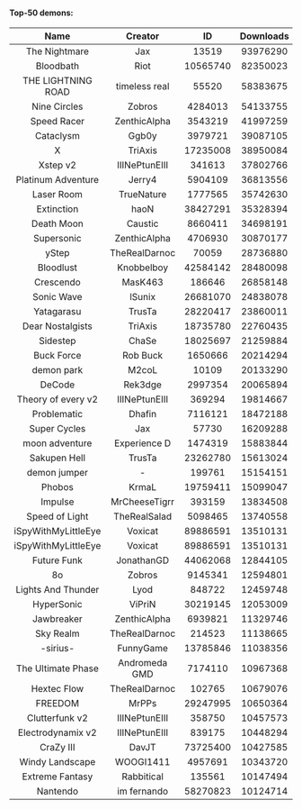 #### Top-50 demons:

| Name | Creator | ID | Downloads | Likes |
|:---:|:---:|:---:|:---:|:---:|
| The Nightmare | Jax | 13519 | 93976290 | 5056782
| Bloodbath | Riot | 10565740 | 82350023 | 3972256
| THE LIGHTNING ROAD | timeless real | 55520 | 58383675 | 2841991
| Nine Circles | Zobros | 4284013 | 54133755 | 2956631
| Speed Racer | ZenthicAlpha | 3543219 | 41997259 | 2211782
| Cataclysm | Ggb0y | 3979721 | 39087105 | 1266319
| X | TriAxis | 17235008 | 38950084 | 2011349
| Xstep v2 | IIINePtunEIII | 341613 | 37802766 | 1511094
| Platinum Adventure | Jerry4 | 5904109 | 36813556 | 2377863
| Laser Room | TrueNature | 1777565 | 35742630 | 1173578
| Extinction | haoN | 38427291 | 35328394 | 1257351
| Death Moon  | Caustic | 8660411 | 34698191 | 1795044
| Supersonic | ZenthicAlpha | 4706930 | 30870177 | 1466988
| yStep | TheRealDarnoc | 70059 | 28736880 | 1031421
| Bloodlust | Knobbelboy | 42584142 | 28480098 | 933503
| Crescendo | MasK463 | 186646 | 26858148 | 996472
| Sonic Wave | lSunix | 26681070 | 24838078 | 817255
| Yatagarasu  | TrusTa | 28220417 | 23860011 | 948117
| Dear Nostalgists | TriAxis | 18735780 | 22760435 | 1263000
| Sidestep | ChaSe | 18025697 | 21259884 | 953314
| Buck Force | Rob Buck | 1650666 | 20214294 | 569782
| demon park | M2coL | 10109 | 20133290 | 725309
| DeCode | Rek3dge | 2997354 | 20065894 | 972398
| Theory of every v2 | IIINePtunEIII | 369294 | 19814667 | 763349
| Problematic | Dhafin | 7116121 | 18472188 | 1019593
| Super Cycles | Jax | 57730 | 16209288 | 627690
| moon adventure | Experience D | 1474319 | 15883844 | 489697
| Sakupen Hell | TrusTa | 23262780 | 15613024 | 504003
| demon jumper | - | 199761 | 15154151 | 584798
| Phobos | KrmaL | 19759411 | 15099047 | 580502
| Impulse | MrCheeseTigrr | 393159 | 13834508 | 762782
| Speed of Light | TheRealSalad | 5098465 | 13740558 | 708780
| iSpyWithMyLittleEye | Voxicat | 89886591 | 13510131 | 1263419
| iSpyWithMyLittleEye | Voxicat | 89886591 | 13510131 | 1263419
| Future Funk | JonathanGD | 44062068 | 12844105 | 646755
| 8o | Zobros | 9145341 | 12594801 | 683060
| Lights And Thunder | Lyod | 848722 | 12459748 | 624780
| HyperSonic | ViPriN | 30219145 | 12053009 | 483821
| Jawbreaker | ZenthicAlpha | 6939821 | 11329746 | 641939
| Sky Realm | TheRealDarnoc | 214523 | 11138665 | 500313
| -sirius- | FunnyGame | 13785846 | 11038356 | 709529
| The Ultimate Phase | Andromeda GMD | 7174110 | 10967368 | 462653
| Hextec Flow | TheRealDarnoc | 102765 | 10679076 | 519312
| FREEDOM | MrPPs | 29247995 | 10650364 | 574995
| Clutterfunk v2 | IIINePtunEIII | 358750 | 10457573 | 465019
| Electrodynamix v2 | IIINePtunEIII | 839175 | 10448294 | 407782
| CraZy III | DavJT | 73725400 | 10427585 | 593054
| Windy Landscape | WOOGI1411 | 4957691 | 10343720 | 625911
| Extreme Fantasy | Rabbitical | 135561 | 10147494 | 432035
| Nantendo | im fernando | 58270823 | 10124714 | 664584
